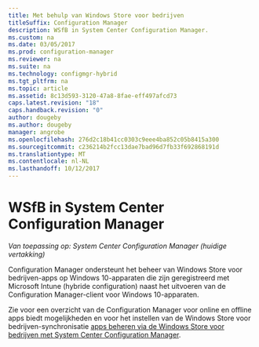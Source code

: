 ```yaml
---
title: Met behulp van Windows Store voor bedrijven
titleSuffix: Configuration Manager
description: WSfB in System Center Configuration Manager.
ms.custom: na
ms.date: 03/05/2017
ms.prod: configuration-manager
ms.reviewer: na
ms.suite: na
ms.technology: configmgr-hybrid
ms.tgt_pltfrm: na
ms.topic: article
ms.assetid: 8c13d593-3120-47a8-8fae-eff497afcd73
caps.latest.revision: "18"
caps.handback.revision: "0"
author: dougeby
ms.author: dougeby
manager: angrobe
ms.openlocfilehash: 276d2c18b41cc0303c9eee4ba852c05b8415a300
ms.sourcegitcommit: c236214b2fcc13dae7bad96d7fb33f692868191d
ms.translationtype: MT
ms.contentlocale: nl-NL
ms.lasthandoff: 10/12/2017
---
```

# <a name="wsfb-in-system-center-configuration-manager"></a>WSfB in System Center Configuration Manager

*Van toepassing op: System Center Configuration Manager (huidige vertakking)*

Configuration Manager ondersteunt het beheer van Windows Store voor bedrijven-apps op Windows 10-apparaten die zijn geregistreerd met Microsoft Intune (hybride configuration) naast het uitvoeren van de Configuration Manager-client voor Windows 10-apparaten.

Zie voor een overzicht van de Configuration Manager voor online en offline apps biedt mogelijkheden en voor het instellen van de Windows Store voor bedrijven-synchronisatie [apps beheren via de Windows Store voor bedrijven met System Center Configuration Manager](../../apps/deploy-use/manage-apps-from-the-windows-store-for-business.md).
